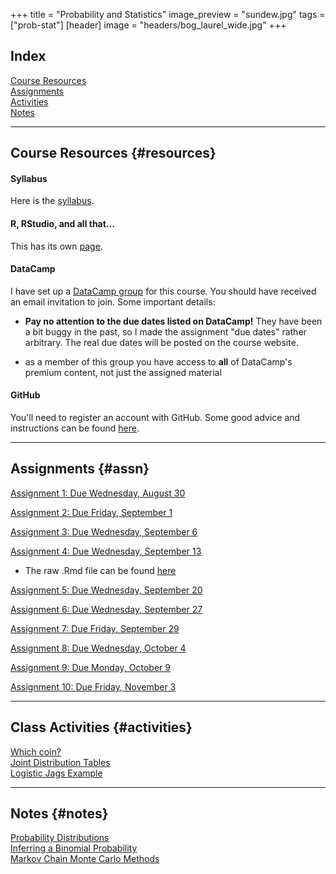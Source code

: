 +++
title = "Probability and Statistics"
image_preview = "sundew.jpg"
tags = ["prob-stat"]
[header]
image = "headers/bog_laurel_wide.jpg"
+++

## Index

[Course Resources](#resources)  
[Assignments](#assn)  
[Activities](#activities)  
[Notes](#notes)

---------------------------------------------------------------------

## Course Resources {#resources}

#### Syllabus 

Here is the [syllabus](/courses/MATH333/syllabus/).

#### R, RStudio, and all that...

This has its own [page](/resources/allthingsR/).

#### DataCamp

I have set up a [DataCamp group](https://www.datacamp.com/groups/probability-statistics) for this course. You should have received an email invitation to join. Some important details:

-  **Pay no attention to the due dates listed on DataCamp!** They have been a bit buggy in the past, so I made the assignment "due dates" rather arbitrary. The real due dates will be posted on the course website.

-  as a member of this group you have access to **all** of DataCamp's premium content, not just the assigned material

#### GitHub 

You'll need to register an account with GitHub. Some good advice and instructions can be found [here](http://happygitwithr.com/github-acct.html).
    
---------------------------------------------------------------------

## Assignments {#assn}

[Assignment 1: Due Wednesday, August 30](/courses/MATH333/assignments/assn1/)

[Assignment 2: Due Friday, September 1](/courses/MATH333/assignments/probability-and-statistics-assignment-2/)

[Assignment 3: Due Wednesday, September 6](/courses/MATH333/assignments/probability-and-statistics-assignment-3/)

[Assignment 4: Due Wednesday, September 13](/courses/MATH333/assignments/probability-and-statistics-assignment-4/)

- The raw .Rmd file can be found [here](https://gist.githubusercontent.com/jbintz/f70c7a2ca8651fc0ea8e3133233e4544/raw/eb98f16a1ce10d37eea001f61b481ce437479a74/assignment4.Rmd)

[Assignment 5: Due Wednesday, September 20](/courses/MATH333/assignments/probability-and-statistics-assignment-5/)

[Assignment 6: Due Wednesday, September 27](/courses/MATH333/assignments/probability-and-statistics-assignment-6/)

[Assignment 7: Due Friday, September 29](/courses/MATH333/assignments/probability-and-statistics-assignment-7/)

[Assignment 8: Due Wednesday, October 4](/courses/MATH333/assignments/probability-and-statistics-assignment-8/)

[Assignment 9: Due Monday, October 9](/courses/MATH333/assignments/probability-and-statistics-assignment-9/)

[Assignment 10: Due Friday, November 3](/courses/MATH333/assignments/probability-and-statistics-assignment-10/)

---------------------------------------------------------------------

## Class Activities {#activities}

[Which coin?](/courses/MATH333/activities/which-coin/)  
[Joint Distribution Tables](/courses/MATH333/activities/joint-distribution-tables/)  
[Logistic Jags Example](/courses/MATH333/activities/logistic-jags-example)

---------------------------------------------------------------------

## Notes {#notes}

[Probability Distributions](/courses/MATH333/notes/probability-distributions)  
[Inferring a Binomial Probability](/courses/MATH333/notes/inferring-a-binomial-probability)  
[Markov Chain Monte Carlo Methods](/courses/MATH333/notes/markov-chain-monte-carlo-methods)